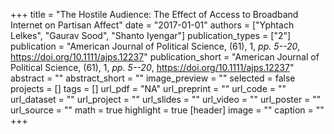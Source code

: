+++
title = "The Hostile Audience: The Effect of Access to Broadband Internet on Partisan Affect"
date = "2017-01-01"
authors = ["Yphtach Lelkes", "Gaurav Sood", "Shanto Iyengar"]
publication_types = ["2"]
publication = "American Journal of Political Science, (61), 1, _pp. 5--20_, https://doi.org/10.1111/ajps.12237"
publication_short = "American Journal of Political Science, (61), 1, _pp. 5--20_, https://doi.org/10.1111/ajps.12237"
abstract = ""
abstract_short = ""
image_preview = ""
selected = false
projects = []
tags = []
url_pdf = "NA"
url_preprint = ""
url_code = ""
url_dataset = ""
url_project = ""
url_slides = ""
url_video = ""
url_poster = ""
url_source = ""
math = true
highlight = true
[header]
image = ""
caption = ""
+++

